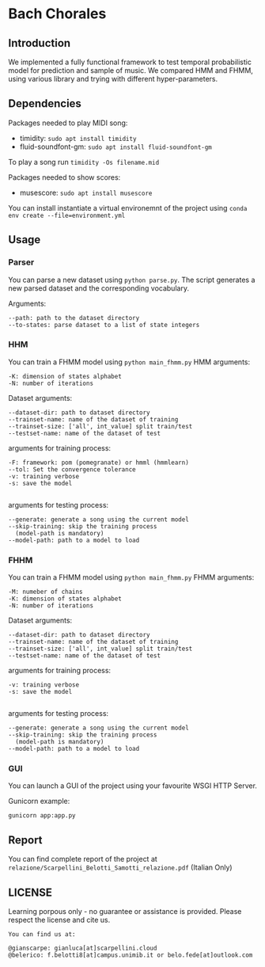 # Bach Chorales
## Introduction
We implemented a fully functional framework to test temporal probabilistic 
model for prediction and sample of music. 
We compared HMM and FHMM, 
using various library and trying with different hyper-parameters. 



## Dependencies
Packages needed to play MIDI song:

* timidity: `sudo apt install timidity`
* fluid-soundfont-gm: `sudo apt install fluid-soundfont-gm`

To play a song run `timidity -Os filename.mid`

Packages needed to show scores:

* musescore: `sudo apt install musescore`

You can install instantiate a virtual environemnt of the project using 
`conda env create --file=environment.yml`

## Usage

### Parser
You can parse a new dataset using `python parse.py`. The script generates a new 
parsed dataset and the corresponding vocabulary.


Arguments:
``` 
--path: path to the dataset directory
--to-states: parse dataset to a list of state integers
``` 
### HHM

You can train a FHMM model using `python main_fhmm.py` 
HMM arguments:
``` 
-K: dimension of states alphabet
-N: number of iterations
 ``` 
Dataset arguments:
 ```
 --dataset-dir: path to dataset directory
 --trainset-name: name of the dataset of training
 --trainset-size: ['all', int_value] split train/test
 --testset-name: name of the dataset of test

  ```
  arguments for training process:
 ```
 -F: framework: pom (pomegranate) or hmml (hmmlearn)
 --tol: Set the convergence tolerance
 -v: training verbose
 -s: save the model
  
```
arguments for testing process:
  ```
 --generate: generate a song using the current model 
 --skip-training: skip the training process 
    (model-path is mandatory)
 --model-path: path to a model to load
```


### FHHM

You can train a FHMM model using `python main_fhmm.py` 
FHMM arguments:
``` 
-M: numeber of chains
-K: dimension of states alphabet
-N: number of iterations
 ``` 
Dataset arguments:
 ```
 --dataset-dir: path to dataset directory
 --trainset-name: name of the dataset of training
 --trainset-size: ['all', int_value] split train/test
 --testset-name: name of the dataset of test

  ```
  arguments for training process:
 ```
 -v: training verbose
 -s: save the model
  
```
arguments for testing process:
  ```
 --generate: generate a song using the current model 
 --skip-training: skip the training process 
    (model-path is mandatory)
 --model-path: path to a model to load
```

### GUI
You can launch a GUI of the project using your favourite WSGI HTTP Server.

Gunicorn example:
  ```
gunicorn app:app.py
  ```

## Report
You can find complete report of the project at 
`relazione/Scarpellini_Belotti_Samotti_relazione.pdf` (Italian Only)


## LICENSE

Learning porpous only - no guarantee or assistance is provided.
Please respect the license and cite us.
``` 
You can find us at:

@gianscarpe: gianluca[at]scarpellini.cloud
@belerico: f.belotti8[at]campus.unimib.it or belo.fede[at]outlook.com
``` 
